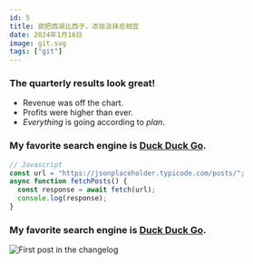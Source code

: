 ```yaml
---
id: 5
title: 欲把西湖比西子，浓妆淡抹总相宜
date: 2024年1月16日
image: git.svg
tags: ["git"]
---
```





### The quarterly results look great!

 - Revenue was off the chart.
 - Profits were higher than ever.
 - *Everything* is going according to *plan*.


### My favorite search engine is [Duck Duck Go](https://duckduckgo.com).



```js
// Javascript
const url = "https://jsonplaceholder.typicode.com/posts/";
async function fetchPosts() {
  const response = await fetch(url);
  console.log(response);
}
```

### My favorite search engine is [Duck Duck Go](https://duckduckgo.com).

![First post in the changelog](https://www.theaudiodb.com/images/media/album/thumb/hot-fuss-limited-edition-7-inch-box-set-4ddc38e3e1d71.jpg)

